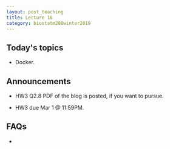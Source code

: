 ```yaml
---
layout: post_teaching
title: Lecture 16
category: biostatm280winter2019
---
```


## Today's topics

* Docker.

## Announcements

* HW3 Q2.8 PDF of the blog is posted, if you want to pursue. 

* HW3 due Mar 1 @ 11:59PM.

## FAQs

* 